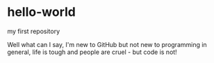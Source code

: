 # hello-world
my first repository

Well what can I say, I'm new to GitHub but not new to programming in general, life is tough and people are cruel - but code is not!
